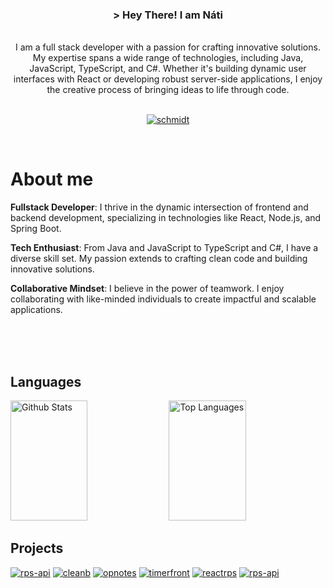 
<h3 align="center">
        &gt; Hey There! I am Náti
</h3>

<p align="center"> 
    <br>
      I am a full stack developer with a passion for crafting innovative solutions. My expertise spans a wide range of technologies, including Java, JavaScript, TypeScript, and C#. Whether it's building dynamic user interfaces with React or developing robust server-side applications, I enjoy the creative process of bringing ideas to life through code.
    <br>
    <br>
</p>

<p align="center">
 
 <a href="https://www.linkedin.com/in/n%C3%A1ti-schmidt/" target="_blank">
  <img src="https://img.shields.io/badge/LinkedIn-0077B5?style=for-the-badge&logo=linkedin&logoColor=white" alt="schmidt"/>
 </a>
</p>
<br />

 # About me
 
**Fullstack Developer**: I thrive in the dynamic intersection of frontend and backend development, specializing in technologies like React, Node.js, and Spring Boot.

**Tech Enthusiast**: From Java and JavaScript to TypeScript and C#, I have a diverse skill set. My passion extends to crafting clean code and building innovative solutions.

**Collaborative Mindset**: I believe in the power of teamwork. I enjoy collaborating with like-minded individuals to create impactful and scalable applications.

<br/>
<br/>
<br/>

## Languages
<a> 
    <a href="https://github.com/natischmidt"><img alt=" Github Stats" src="https://denvercoder1-github-readme-stats.vercel.app/api?username=natischmidt&show_icons=true&count_private=true&theme=react&border_color=d10000&bg_color=0D1117&title_color=F85D7F&icon_color=F8D866" height="192px" width="49.5%"/></a>
  <a href="https://github.com/natischmidt"><img alt="Top Languages" src="https://denvercoder1-github-readme-stats.vercel.app/api/top-langs/?username=natischmidt&langs_count=8&layout=compact&theme=react&border_color=d10000&bg_color=0D1117&title_color=F85D7F&icon_color=F8D866" height="192px" width="49.5%"/></a>
  <br/>
</a>


## Projects 
[![rps-api](https://github-readme-stats.vercel.app/api/pin/?username=natischmidt&repo=Rock-Paper-Scissors-API&border_color=d10000&bg_color=0D1117&title_color=C9D1D9&text_color=8B949E&icon_color=7F3FBF)](https://github.com/natischmidt/Rock-Paper-Scissors-API)
[![cleanb](https://github-readme-stats.vercel.app/api/pin/?username=natischmidt&repo=CleanCodeBackend&border_color=d10000&bg_color=0D1117&title_color=C9D1D9&text_color=8B949E&icon_color=7F3FBF)](https://github.com/natischmidt/Clean-Code-Backend)
[![opnotes](https://github-readme-stats.vercel.app/api/pin/?username=natischmidt&repo=OP-Notes-React-App&border_color=d10000&bg_color=0D1117&title_color=C9D1D9&text_color=8B949E&icon_color=7F3FBF)](https://github.com/natischmidt/OP-Notes-React-App)
[![timerfront](https://github-readme-stats.vercel.app/api/pin/?username=natischmidt&repo=Time-Saver-Frontend&border_color=d10000&bg_color=0D1117&title_color=C9D1D9&text_color=8B949E&icon_color=7F3FBF)](https://github.com/natischmidt/Time-Saver-Frontend)
[![reactrps](https://github-readme-stats.vercel.app/api/pin/?username=natischmidt&repo=React-Native-RPS&border_color=d10000&bg_color=0D1117&title_color=C9D1D9&text_color=8B949E&icon_color=7F3FBF)](https://github.com/natischmidt/React-Native-RPS)
[![rps-api](https://github-readme-stats.vercel.app/api/pin/?username=natischmidt&repo=Rock-Paper-Scissors-API&border_color=d10000&bg_color=0D1117&title_color=C9D1D9&text_color=8B949E&icon_color=7F3FBF)](https://github.com/natischmidt/Rock-Paper-Scissors-API)



